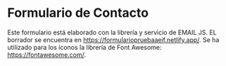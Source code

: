 # Formulario de Contacto
Este formulario está elaborado con la librería y servicio de EMAIL JS.
EL borrador se encuentra en https://formulariopruebaaeif.netlify.app/.
Se ha utilizado para los íconos la librería de Font Awesome: https://fontawesome.com/. 
